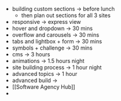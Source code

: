 - building custom sections -> before lunch
	- then plan out sections for all 3 sites
- responsive -> express view
- hover and dropdown -> 30 mins
- overflow and carousels -> 30 mins
- tabs and lightbox + form -> 30 mins
- symbols + challenge -> 30 mins
- cms -> 3 hours
- animations -> 1.5 hours night
- site building process -> 1 hour night
- advanced topics -> 1 hour
- advanced build ->
- [[Software Agency Hub]]
-